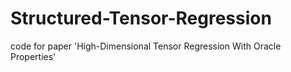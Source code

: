 # Structured-Tensor-Regression

code for paper 'High-Dimensional Tensor Regression With Oracle Properties'
